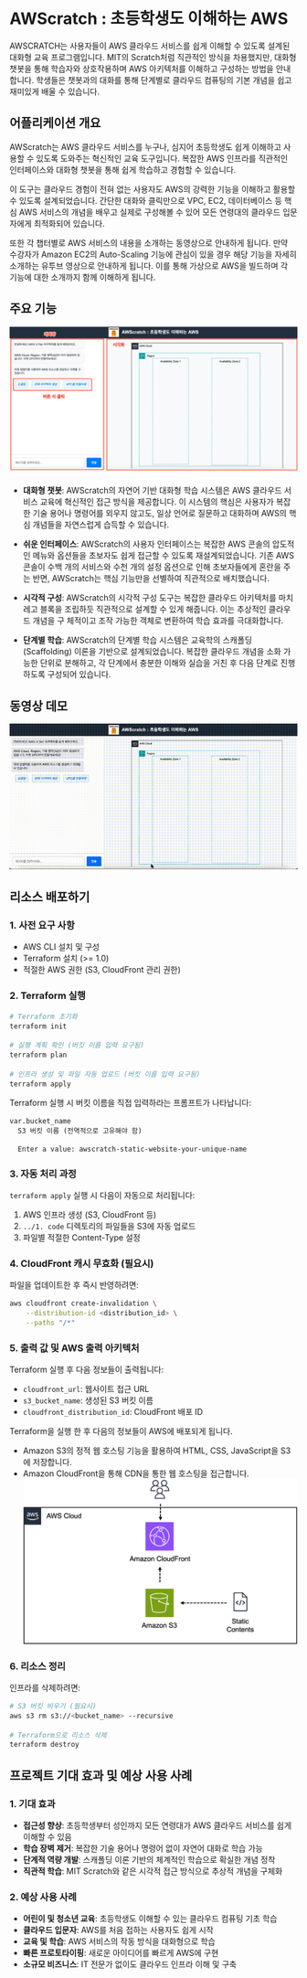 # AWScratch : 초등학생도 이해하는 AWS

AWSCRATCH는 사용자들이 AWS 클라우드 서비스를 쉽게 이해할 수 있도록 설계된 대화형 교육 프로그램입니다. MIT의 Scratch처럼 직관적인 방식을 차용했지만, 대화형 챗봇을 통해 학습자와 상호작용하며 AWS 아키텍처를 이해하고 구성하는 방법을 안내합니다. 학생들은 챗봇과의 대화를 통해 단계별로 클라우드 컴퓨팅의 기본 개념을 쉽고 재미있게 배울 수 있습니다.

## 어플리케이션 개요

AWScratch는 AWS 클라우드 서비스를 누구나, 심지어 초등학생도 쉽게 이해하고 사용할 수 있도록 도와주는 혁신적인 교육 도구입니다. 복잡한 AWS 인프라를 직관적인 인터페이스와 대화형 챗봇을 통해 쉽게 학습하고 경험할 수 있습니다.

이 도구는 클라우드 경험이 전혀 없는 사용자도 AWS의 강력한 기능을 이해하고 활용할 수 있도록 설계되었습니다. 간단한 대화와 클릭만으로 VPC, EC2, 데이터베이스 등 핵심 AWS 서비스의 개념을 배우고 실제로 구성해볼 수 있어 모든 연령대의 클라우드 입문자에게 최적화되어 있습니다.

또한 각 챕터별로 AWS 서비스의 내용을 소개하는 동영상으로 안내하게 됩니다. 만약 수강자가 Amazon EC2의 Auto-Scaling 기능에 관심이 있을 경우 해당 기능을 자세히 소개하는 유투브 영상으로 안내하게 됩니다. 이를 통해 가상으로 AWS을 빌드하며 각 기능에 대한 소개까지 함께 이해하게 됩니다.

## 주요 기능

![화면](3.%20demo/feature.png)

- **대화형 챗봇**: AWScratch의 자연어 기반 대화형 학습 시스템은 AWS 클라우드 서비스 교육에 혁신적인 접근 방식을 제공합니다. 이 시스템의 핵심은 사용자가 복잡한 기술 용어나 명령어를 외우지 않고도, 일상 언어로 질문하고 대화하며 AWS의 핵심 개념들을 자연스럽게 습득할 수 있습니다.

- **쉬운 인터페이스**: AWScratch의 사용자 인터페이스는 복잡한 AWS 콘솔의 압도적인 메뉴와 옵션들을 초보자도 쉽게 접근할 수 있도록 재설계되었습니다. 기존 AWS 콘솔이 수백 개의 서비스와 수천 개의 설정 옵션으로 인해 초보자들에게 혼란을 주는 반면, AWScratch는 핵심 기능만을 선별하여 직관적으로 배치했습니다.

- **시각적 구성**: AWScratch의 시각적 구성 도구는 복잡한 클라우드 아키텍처를 마치 레고 블록을 조립하듯 직관적으로 설계할 수 있게 해줍니다. 이는 추상적인 클라우드 개념을 구
체적이고 조작 가능한 객체로 변환하여 학습 효과를 극대화합니다.

- **단계별 학습**: AWScratch의 단계별 학습 시스템은 교육학의 스캐폴딩(Scaffolding) 이론을 기반으로 설계되었습니다. 복잡한 클라우드 개념을 소화 가능한 단위로 분해하고, 각 단계에서 충분한 이해와 실습을 거친 후 다음 단계로 진행하도록 구성되어 있습니다.

## 동영상 데모
![데모](3.%20demo/Team20.gif)

## 리소스 배포하기
### 1. 사전 요구 사항
- AWS CLI 설치 및 구성
- Terraform 설치 (>= 1.0)
- 적절한 AWS 권한 (S3, CloudFront 관리 권한)

### 2. Terraform 실행

```bash
# Terraform 초기화
terraform init

# 실행 계획 확인 (버킷 이름 입력 요구됨)
terraform plan

# 인프라 생성 및 파일 자동 업로드 (버킷 이름 입력 요구됨)
terraform apply
```

Terraform 실행 시 버킷 이름을 직접 입력하라는 프롬프트가 나타납니다:
```
var.bucket_name
  S3 버킷 이름 (전역적으로 고유해야 함)

  Enter a value: awscratch-static-website-your-unique-name
```

### 3. 자동 처리 과정

`terraform apply` 실행 시 다음이 자동으로 처리됩니다:
1. AWS 인프라 생성 (S3, CloudFront 등)
2. `../1. code` 디렉토리의 파일들을 S3에 자동 업로드
3. 파일별 적절한 Content-Type 설정

### 4. CloudFront 캐시 무효화 (필요시)

파일을 업데이트한 후 즉시 반영하려면:

```bash
aws cloudfront create-invalidation \
    --distribution-id <distribution_id> \
    --paths "/*"
```

### 5. 출력 값 및 AWS 출력 아키텍처

Terraform 실행 후 다음 정보들이 출력됩니다:

- `cloudfront_url`: 웹사이트 접근 URL
- `s3_bucket_name`: 생성된 S3 버킷 이름
- `cloudfront_distribution_id`: CloudFront 배포 ID

Terraform을 실행 한 후 다음의 정보들이 AWS에 배포되게 됩니다.
- Amazon S3의 정적 웹 호스팅 기능을 활용하여 HTML, CSS, JavaScript을 S3에 저장합니다.
- Amazon CloudFront을 통해 CDN을 통한 웹 호스팅을 접근합니다.
![아키텍처](2.%20iac/architecture.png)

### 6. 리소스 정리

인프라를 삭제하려면:

```bash
# S3 버킷 비우기 (필요시)
aws s3 rm s3://<bucket_name> --recursive

# Terraform으로 리소스 삭제
terraform destroy
```

## 프로젝트 기대 효과 및 예상 사용 사례

### 1. 기대 효과
-  **접근성 향상**: 초등학생부터 성인까지 모든 연령대가 AWS 클라우드 서비스를 쉽게 이해할 수 있음
-  **학습 장벽 제거**: 복잡한 기술 용어나 명령어 없이 자연어 대화로 학습 가능
-  **단계적 역량 개발**: 스캐폴딩 이론 기반의 체계적인 학습으로 확실한 개념 정착
- **직관적 학습**: MIT Scratch와 같은 시각적 접근 방식으로 추상적 개념을 구체화

### 2. 예상 사용 사례
- **어린이 및 청소년 교육**: 초등학생도 이해할 수 있는 클라우드 컴퓨팅 기초 학습
- **클라우드 입문자**: AWS를 처음 접하는 사용자도 쉽게 시작
- **교육 및 학습**: AWS 서비스의 작동 방식을 대화형으로 학습
- **빠른 프로토타이핑**: 새로운 아이디어를 빠르게 AWS에 구현
- **소규모 비즈니스**: IT 전문가 없이도 클라우드 인프라 이해 및 구축
